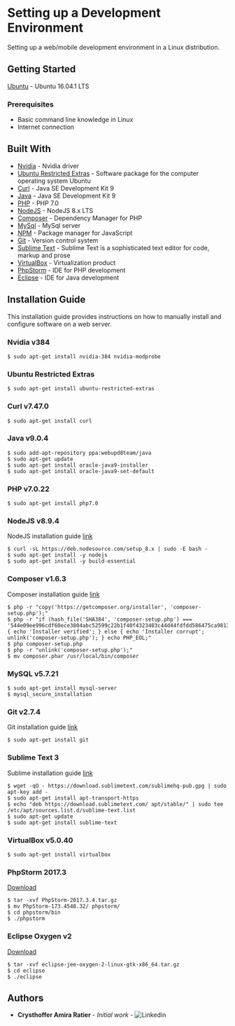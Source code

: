 # Setting up a Development Environment
Setting up a web/mobile development environment in a Linux distribution.

## Getting Started
[Ubuntu](https://www.ubuntu.com/download/desktop) - Ubuntu 16.04.1 LTS

### Prerequisites
* Basic command line knowledge in Linux
* Internet connection

## Built With

* [Nvidia](http://www.nvidia.com.br/graphics-cards/geforce/pascal/br/gtx-1050) - Nvidia driver
* [Ubuntu Restricted Extras](https://en.wikipedia.org/wiki/Ubuntu-restricted-extras) - Software package for the computer operating system Ubuntu
* [Curl](https://www.java.com/pt_BR/) - Java SE Development Kit 9
* [Java](https://www.java.com/pt_BR/) - Java SE Development Kit 9
* [PHP](https://secure.php.net/) - PHP 7.0
* [NodeJS](https://nodejs.org/en/about/) - NodeJS 8.x LTS
* [Composer](https://getcomposer.org/) - Dependency Manager for PHP
* [MySql](https://www.mysql.com/) - MySql server
* [NPM](https://www.npmjs.com/) - Package manager for JavaScript
* [Git](https://git-scm.com/) - Version control system
* [Sublime Text](https://www.sublimetext.com/) - Sublime Text is a sophisticated text editor for code, markup and prose
* [VirtualBox](https://www.virtualbox.org/) -  Virtualization product
* [PhpStorm](https://www.jetbrains.com/phpstorm/) - IDE for PHP development
* [Eclipse](http://www.eclipse.org/downloads/packages/eclipse-ide-java-ee-developers/oxygen2) - IDE for Java development

## Installation Guide
This installation guide provides instructions on how to manually install and configure software on a web server.


### Nvidia v384

```
$ sudo apt-get install nvidia-384 nvidia-modprobe
```

### Ubuntu Restricted Extras

```
$ sudo apt-get install ubuntu-restricted-extras
```

### Curl v7.47.0

```
$ sudo apt-get install curl
```

### Java v9.0.4

```
$ sudo add-apt-repository ppa:webupd8team/java
$ sudo apt-get update
$ sudo apt-get install oracle-java9-installer
$ sudo apt-get install oracle-java9-set-default
```

### PHP v7.0.22

```
$ sudo apt-get install php7.0
```

### NodeJS v8.9.4

NodeJS installation guide [link](https://nodejs.org/en/download/package-manager/#debian-and-ubuntu-based-linux-distributions)

```
$ curl -sL https://deb.nodesource.com/setup_8.x | sudo -E bash -
$ sudo apt-get install -y nodejs
$ sudo apt-get install -y build-essential
```

### Composer v1.6.3

Composer installation guide [link](https://getcomposer.org/download/)

```
$ php -r "copy('https://getcomposer.org/installer', 'composer-setup.php');"
$ php -r "if (hash_file('SHA384', 'composer-setup.php') === '544e09ee996cdf60ece3804abc52599c22b1f40f4323403c44d44fdfdd586475ca9813a858088ffbc1f233e9b180f061') { echo 'Installer verified'; } else { echo 'Installer corrupt'; unlink('composer-setup.php'); } echo PHP_EOL;"
$ php composer-setup.php
$ php -r "unlink('composer-setup.php');"
$ mv composer.phar /usr/local/bin/composer
```


### MySQL v5.7.21

```
$ sudo apt-get install mysql-server
$ mysql_secure_installation
```

### Git v2.7.4

Git installation guide [link](https://git-scm.com/download/linux)

```
$ sudo apt-get install git
```

### Sublime Text 3

Sublime installation guide [link](https://www.sublimetext.com/docs/3/linux_repositories.html#apt)

```
$ wget -qO - https://download.sublimetext.com/sublimehq-pub.gpg | sudo apt-key add -
$ sudo apt-get install apt-transport-https
$ echo "deb https://download.sublimetext.com/ apt/stable/" | sudo tee /etc/apt/sources.list.d/sublime-text.list
$ sudo apt-get update
$ sudo apt-get install sublime-text
```

### VirtualBox v5.0.40

```
$ sudo apt-get install virtualbox
```

### PhpStorm 2017.3

[Download](https://download-cf.jetbrains.com/webide/PhpStorm-2017.3.4.tar.gz)

```
$ tar -xvf PhpStorm-2017.3.4.tar.gz
$ mv PhpStorm-173.4548.32/ phpstorm/
$ cd phpstorm/bin
$ ./phpstorm
```

### Eclipse Oxygen v2

[Download](http://www.eclipse.org/downloads/download.php?file=/technology/epp/downloads/release/oxygen/2/eclipse-jee-oxygen-2-linux-gtk-x86_64.tar.gz)

```
$ tar -xvf eclipse-jee-oxygen-2-linux-gtk-x86_64.tar.gz
$ cd eclipse
$ ./eclipse
```


## Authors

* **Crysthoffer Amira Ratier** - *Initial work* - ![Linkedin](https://www.linkedin.com/in/crysthofferatier/)